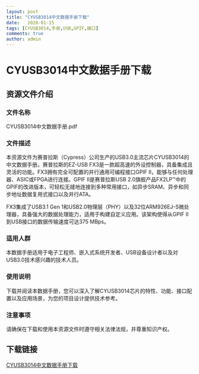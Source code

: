 ```yaml
---
layout: post
title: "CYUSB3014中文数据手册下载"
date:   2020-01-15
tags: [CYUSB3014,手册,USB,GPIF,接口]
comments: true
author: admin
---
```

# CYUSB3014中文数据手册下载

## 资源文件介绍

### 文件名称
CYUSB3014中文数据手册.pdf

### 文件描述
本资源文件为赛普拉斯（Cypress）公司生产的USB3.0主流芯片CYUSB3014的中文数据手册。赛普拉斯的EZ-USB FX3是一款超高速的外设控制器，具备集成且灵活的功能。FX3拥有完全可配置的并行通用可编程接口GPIF II，能够与任何处理器、ASIC或FPGA进行连接。GPIF II是赛普拉斯USB 2.0旗舰产品FX2LP™中的GPIF的改进版本，可轻松无缝地连接到多种常用接口，如异步SRAM、异步和同步地址数据复用式接口以及并行ATA。

FX3集成了USB3.1 Gen 1和USB2.0物理层（PHY）以及32位ARM926EJ-S微处理器，具备强大的数据处理能力，适用于构建自定义应用。该架构使得从GPIF II到USB接口的数据传输速度可达375 MBps。

### 适用人群
本数据手册适用于电子工程师、嵌入式系统开发者、USB设备设计者以及对USB3.0技术感兴趣的技术人员。

### 使用说明
下载并阅读本数据手册，您可以深入了解CYUSB3014芯片的特性、功能、接口配置以及应用场景，为您的项目设计提供技术参考。

### 注意事项
请确保在下载和使用本资源文件时遵守相关法律法规，并尊重知识产权。

## 下载链接

[CYUSB3014中文数据手册下载](https://pan.quark.cn/s/ac1eda3e4a82)